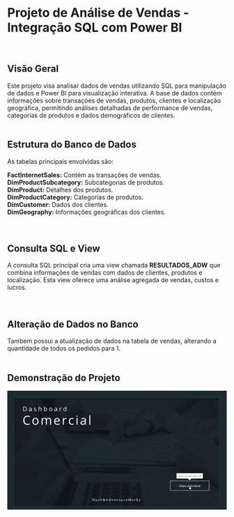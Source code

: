 # Projeto de Análise de Vendas - Integração SQL com Power BI
<br>

## Visão Geral
Este projeto visa analisar dados de vendas utilizando SQL para manipulação de dados e Power BI para visualização interativa. A base de dados contém informações sobre transações de vendas, produtos, clientes e localização geográfica, permitindo análises detalhadas de performance de vendas, categorias de produtos e dados demográficos de clientes.
<br> <br> 

## Estrutura do Banco de Dados
As tabelas principais envolvidas são:

**FactInternetSales:** Contém as transações de vendas.<br> 
**DimProductSubcategory:** Subcategorias de produtos.<br> 
**DimProduct:** Detalhes dos produtos.<br> 
**DimProductCategory:** Categorias de produtos.<br> 
**DimCustomer:** Dados dos clientes.<br> 
**DimGeography:** Informações geográficas dos clientes.<br> <br> <br> 

## Consulta SQL e View
A consulta SQL principal cria uma view chamada **RESULTADOS_ADW** que combina informações de vendas com dados de clientes, produtos e localização. Esta view oferece uma análise agregada de vendas, custos e lucros.
<br> <br> <br> 

## Alteração de Dados no Banco
Tambem possui a atualização de dados na tabela de vendas, alterando a quantidade de todos os pedidos para 1.
<br><br>

## Demonstração do Projeto
![Demonstração do Projeto](2º%20PROJETO%20COM%20POWER%20BI/gif/Projeto_Integração_POWERBI_SQL.gif)

